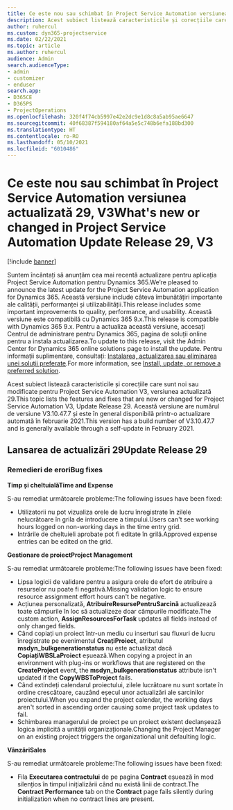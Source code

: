 ```yaml
---
title: Ce este nou sau schimbat în Project Service Automation versiunea actualizată 29, V3
description: Acest subiect listează caracteristicile și corecțiile care sunt disponibile în Project Service Automation V3, versiunea actualizată 29, V3.
author: ruhercul
ms.custom: dyn365-projectservice
ms.date: 02/22/2021
ms.topic: article
ms.author: ruhercul
audience: Admin
search.audienceType:
- admin
- customizer
- enduser
search.app:
- D365CE
- D365PS
- ProjectOperations
ms.openlocfilehash: 320f4f74cb5997e42e2dc9e1d8c8a5ab95ae6647
ms.sourcegitcommit: 40f68387f594180af64a5e5c748b6efa188bd300
ms.translationtype: HT
ms.contentlocale: ro-RO
ms.lasthandoff: 05/10/2021
ms.locfileid: "6010486"
---
```

# <a name="whats-new-or-changed-in-project-service-automation-update-release-29-v3"></a><span data-ttu-id="9fcda-103">Ce este nou sau schimbat în Project Service Automation versiunea actualizată 29, V3</span><span class="sxs-lookup"><span data-stu-id="9fcda-103">What's new or changed in Project Service Automation Update Release 29, V3</span></span>

[!include [banner](../includes/psa-now-project-operations.md)]

<span data-ttu-id="9fcda-104">Suntem încântați să anunțăm cea mai recentă actualizare pentru aplicația Project Service Automation pentru Dynamics 365.</span><span class="sxs-lookup"><span data-stu-id="9fcda-104">We’re pleased to announce the latest update for the Project Service Automation application for Dynamics 365.</span></span> <span data-ttu-id="9fcda-105">Această versiune include câteva îmbunătățiri importante ale calității, performanței și utilizabilității.</span><span class="sxs-lookup"><span data-stu-id="9fcda-105">This release includes some important improvements to quality, performance, and usability.</span></span> <span data-ttu-id="9fcda-106">Această versiune este compatibilă cu Dynamics 365 9.x.</span><span class="sxs-lookup"><span data-stu-id="9fcda-106">This release is compatible with Dynamics 365 9.x.</span></span> <span data-ttu-id="9fcda-107">Pentru a actualiza această versiune, accesați Centrul de administrare pentru Dynamics 365, pagina de soluții online pentru a instala actualizarea.</span><span class="sxs-lookup"><span data-stu-id="9fcda-107">To update to this release, visit the Admin Center for Dynamics 365 online solutions page to install the update.</span></span> <span data-ttu-id="9fcda-108">Pentru informații suplimentare, consultați: [Instalarea, actualizarea sau eliminarea unei soluții preferate](/power-platform/admin/install-remove-preferred-solution).</span><span class="sxs-lookup"><span data-stu-id="9fcda-108">For more information, see [Install, update, or remove a preferred solution](/power-platform/admin/install-remove-preferred-solution).</span></span>

<span data-ttu-id="9fcda-109">Acest subiect listează caracteristicile și corecțiile care sunt noi sau modificate pentru Project Service Automation V3, versiunea actualizată 29.</span><span class="sxs-lookup"><span data-stu-id="9fcda-109">This topic lists the features and fixes that are new or changed for Project Service Automation V3, Update Release 29.</span></span> <span data-ttu-id="9fcda-110">Această versiune are numărul de versiune V3.10.47.7 și este în general disponibilă printr-o actualizare automată în februarie 2021.</span><span class="sxs-lookup"><span data-stu-id="9fcda-110">This version has a build number of V3.10.47.7 and is generally available through a self-update in February 2021.</span></span>

## <a name="update-release-29"></a><span data-ttu-id="9fcda-111">Lansarea de actualizări 29</span><span class="sxs-lookup"><span data-stu-id="9fcda-111">Update Release 29</span></span>

### <a name="bug-fixes"></a><span data-ttu-id="9fcda-112">Remedieri de erori</span><span class="sxs-lookup"><span data-stu-id="9fcda-112">Bug fixes</span></span>

<span data-ttu-id="9fcda-113">**Timp și cheltuială**</span><span class="sxs-lookup"><span data-stu-id="9fcda-113">**Time and Expense**</span></span>

<span data-ttu-id="9fcda-114">S-au remediat următoarele probleme:</span><span class="sxs-lookup"><span data-stu-id="9fcda-114">The following issues have been fixed:</span></span>

- <span data-ttu-id="9fcda-115">Utilizatorii nu pot vizualiza orele de lucru înregistrate în zilele nelucrătoare în grila de introducere a timpului.</span><span class="sxs-lookup"><span data-stu-id="9fcda-115">Users can't see working hours logged on non-working days in the time entry grid.</span></span>
- <span data-ttu-id="9fcda-116">Intrările de cheltuieli aprobate pot fi editate în grilă.</span><span class="sxs-lookup"><span data-stu-id="9fcda-116">Approved expense entries can be edited on the grid.</span></span>

<span data-ttu-id="9fcda-117">**Gestionare de proiect**</span><span class="sxs-lookup"><span data-stu-id="9fcda-117">**Project Management**</span></span>

<span data-ttu-id="9fcda-118">S-au remediat următoarele probleme:</span><span class="sxs-lookup"><span data-stu-id="9fcda-118">The following issues have been fixed:</span></span>

- <span data-ttu-id="9fcda-119">Lipsa logicii de validare pentru a asigura orele de efort de atribuire a resurselor nu poate fi negativă.</span><span class="sxs-lookup"><span data-stu-id="9fcda-119">Missing validation logic to ensure resource assignment effort hours can't be negative.</span></span>
- <span data-ttu-id="9fcda-120">Acțiunea personalizată, **AtribuireResursePentruSarcină** actualizează toate câmpurile în loc să actualizeze doar câmpurile modificate.</span><span class="sxs-lookup"><span data-stu-id="9fcda-120">The custom action, **AssignResourcesForTask** updates all fields instead of only changed fields.</span></span>
- <span data-ttu-id="9fcda-121">Când copiați un proiect într-un mediu cu inserturi sau fluxuri de lucru înregistrate pe evenimentul **CreațiProiect**, atributul **msdyn_bulkgenerationstatus** nu este actualizat dacă **CopiațiWBSLaProiect** eșuează.</span><span class="sxs-lookup"><span data-stu-id="9fcda-121">When copying a project in an environment with plug-ins or workflows that are registered on the **CreateProject** event, the **msdyn_bulkgenerationstatus** attribute isn't updated if the **CopyWBSToProject** fails.</span></span>
- <span data-ttu-id="9fcda-122">Când extindeți calendarul proiectului, zilele lucrătoare nu sunt sortate în ordine crescătoare, cauzând eșecul unor actualizări ale sarcinilor proiectului.</span><span class="sxs-lookup"><span data-stu-id="9fcda-122">When you expand the project calendar, the working days aren't sorted in ascending order causing some project task updates to fail.</span></span>
- <span data-ttu-id="9fcda-123">Schimbarea managerului de proiect pe un proiect existent declanșează logica implicită a unității organizaționale.</span><span class="sxs-lookup"><span data-stu-id="9fcda-123">Changing the Project Manager on an existing project triggers the organizational unit defaulting logic.</span></span>

<span data-ttu-id="9fcda-124">**Vânzări**</span><span class="sxs-lookup"><span data-stu-id="9fcda-124">**Sales**</span></span>

<span data-ttu-id="9fcda-125">S-au remediat următoarele probleme:</span><span class="sxs-lookup"><span data-stu-id="9fcda-125">The following issues have been fixed:</span></span>

- <span data-ttu-id="9fcda-126">Fila **Executarea contractului** de pe pagina **Contract** eșuează în mod silențios în timpul inițializării când nu există linii de contract.</span><span class="sxs-lookup"><span data-stu-id="9fcda-126">The **Contract Performance** tab on the **Contract** page fails silently during initialization when no contract lines are present.</span></span>